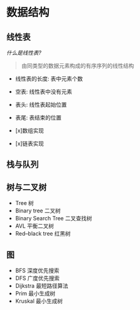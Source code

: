 # 数据结构

## 线性表

*什么是线性表?*

> 由同类型的数据元素构成的有序序列的线性结构

- 线性表的长度: 表中元素个数
- 空表: 线性表中没有元素
- 表头: 线性表起始位置
- 表尾: 表结束的位置


- [x]数组实现
- [x]链表实现


## 栈与队列

## 树与二叉树

- Tree 树
- Binary tree 二叉树
- Binary Search Tree 二叉查找树
- AVL 平衡二叉树
- Red–black tree 红黑树

## 图

- BFS 深度优先搜索
- DFS 广度优先搜索
- Dijkstra 最短路径算法
- Prim 最小生成树
- Kruskal 最小生成树
